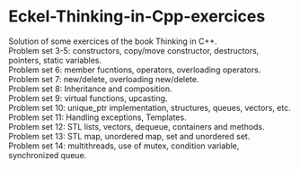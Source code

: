 # Eckel-Thinking-in-Cpp-exercices
Solution of some exercices of the book Thinking in C++.  
Problem set 3-5: constructors, copy/move constructor, destructors, pointers, static variables.
<br/>
Problem set 6: member fucntions, operators, overloading operators.
<br/>
Problem set 7: new/delete, overloading new/delete.
<br/>
Problem set 8: Inheritance and composition.
<br/>
Problem set 9: virtual functions, upcasting.
<br/>
Problem set 10: unique_ptr implementation, structures, queues, vectors, etc.
<br/>
Problem set 11: Handling exceptions, Templates.
<br/>
Problem set 12: STL lists, vectors, dequeue, containers and methods.
<br/>
Problem set 13: STL map, unordered map, set and unordered set.
<br/> 
Problem set 14: multithreads, use of mutex, condition variable, synchronized queue.
